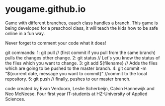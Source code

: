 # yougame.github.io
Game with different branches, eaach class handles a branch.
This game is being developed for a preschool class, it will teach the kids how to be safe online in a fun way.

Never forget to comment your code what it does!

git commands:
1: git pull // (first commit if you pull from the same branch) pulls the changes other change.
2: git status // Let's you know the status of the files which you want to change.
3: git add ${filename} // Adds the files which are going to be pushed to the master branch.
4: git commit -m "${current date, message you want to commit}" //commit to the local repository.
5: git push // finally, pushes to our master branch.

code created by Evan Verdoorn, Leslie Scherbeijn, Calvin Hannewijk and Neo McNeese. Four first year IT-students at HZ-University of Applied Sciences.
